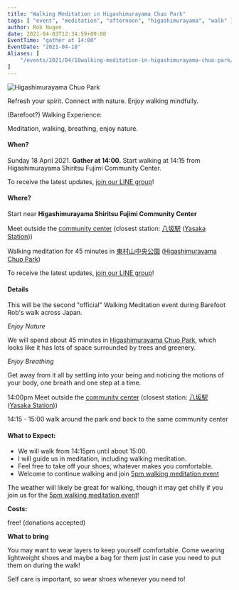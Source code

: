 ```yaml
---
title: "Walking Meditation in Higashimurayama Chuo Park"
tags: [ "event", "meditation", "afternoon", "higashimurayama", "walk" ]
author: Rob Nugen
date: 2021-04-03T12:34:59+09:00
EventTime: "gather at 14:00"
EventDate: "2021-04-18"
Aliases: [
    "/events/2021/04/18walking-meditation-in-higashimurayama-chuo-park/",
]
---
```


<img
src="//b.robnugen.com/quests/walk-to-niigata/2021/route_plans/2021_apr_03_higashimurayama_park.png"
alt="Higashimurayama Chuo Park"
class="title" />

Refresh your spirit. Connect with nature.  Enjoy walking mindfully.

(Barefoot?) Walking Experience:

Meditation, walking, breathing, enjoy nature.

#### When?

Sunday 18 April 2021. **Gather at 14:00.** Start walking at 14:15 from Higashimurayama Shiritsu Fujimi Community Center.

To receive the latest updates, [join our LINE group](/contact/)!

#### Where?

Start near **Higashimurayama Shiritsu Fujimi Community Center**

Meet outside the
[community center](https://goo.gl/maps/isFiuifJALBYSKWB6) (closest station: [八坂駅](https://goo.gl/maps/eHmyraX1NJzbyt6CA)
([Yasaka Station](https://goo.gl/maps/eHmyraX1NJzbyt6CA)))

Walking meditation for 45 minutes in
[東村山中央公園](https://www.google.com/maps/place/Higashimurayama+chuo+Park/@35.7468342,139.458422,17.08z/) ([Higashimurayama Chuo Park](https://www.google.com/maps/place/Higashimurayama+chuo+Park/@35.7468342,139.458422,17.08z/))

To receive the latest updates, [join our LINE group](/contact/)!

#### Details

This will be the
second
"official" Walking Meditation event during Barefoot Rob's walk across Japan.

*Enjoy Nature*

We will spend about 45 minutes in [Higashimurayama Chuo Park](https://goo.gl/maps/KuXtp2u1ZGeWv9bc9), which looks like it has lots of space surrounded by trees and greenery.

*Enjoy Breathing*

Get away from it all by settling into your being and noticing the
motions of your body, one breath and one step at a time.

14:00pm Meet outside the [community center](https://goo.gl/maps/isFiuifJALBYSKWB6) (closest station:
[八坂駅](https://goo.gl/maps/eHmyraX1NJzbyt6CA)
([Yasaka Station](https://goo.gl/maps/eHmyraX1NJzbyt6CA)))

14:15 - 15:00 walk around the park and back to the same community center

#### What to Expect:

* We will walk from 14:15pm until about 15:00.
* I will guide us in meditation, including walking meditation.
* Feel free to take off your shoes; whatever makes you comfortable.
* Welcome to continue walking and join [5pm walking meditation event](/events/2021/04/18walking-meditation-along-lake-near-seibuen-amusement-park/)

The weather will likely be great for walking, though it may get chilly if you join us for the [5pm walking meditation event](/events/2021/04/18walking-meditation-along-lake-near-seibuen-amusement-park/)!

**Costs:**

free! (donations accepted)

**What to bring**

You may want to wear layers to keep yourself
comfortable.  Come wearing lightweight shoes and maybe a bag for them
just in case you need to put them on during the walk!

Self care is important, so wear shoes whenever you need to!

